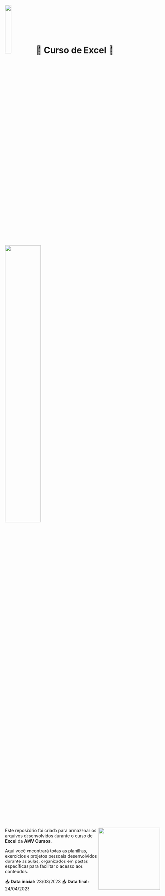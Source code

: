 # <img src="https://i.imgur.com/Xtersqi.gif" width= "20%">🌴 Curso de Excel 🌴 <img src="https://i.imgur.com/Xtersqi.gif" width= "48%">


<img src="https://i.pinimg.com/originals/9d/9b/d1/9d9bd13afce1a798d22ecfd9897730ed.gif" width="200px" align="right">

Este repositório foi criado para armazenar os arquivos desenvolvidos durante o curso de **Excel** da **AMV Cursos**.

Aqui você encontrará todas as planilhas, exercícios e projetos pessoais desenvolvidos durante as aulas, organizados em pastas específicas para facilitar o acesso aos conteúdos. 

📥 **Data inicial:** 23/03/2023
📤 **Data final:** 24/04/2023
